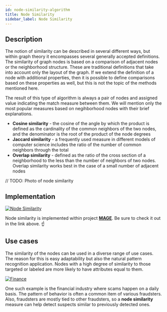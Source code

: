 ```yaml
---
id: node-similarity-algorithm
title: Node Similarity
sidebar_label: Node Similarity
---
```


## Description

The notion of similarity can be described in several different ways, but within graph theory it encompasses several generally accepted definitions. The similarity of graph nodes is based on a comparison of adjacent nodes or the neighborhood structure. These are traditional definitions that take into account only the layout of the graph. If we extend the definition of a node with additional properties, then it is possible to define comparisons based on these properties as well, but this is not the topic of the methods mentioned here.

The result of this type of algorithm is always a pair of nodes and assigned value indicating the match measure between them. We will mention only the most popular measures based on negihborhood nodes with their brief explanations.

- **Cosine similarity** - the cosine of the angle by which the product is defined as the cardinality of the common neighbors of the two nodes, and the denominator is the root of the product of the node degrees
- **Jaccard similarity** - a frequently used measure in different models of computer science includes the ratio of the number of common neighbors through the total
- **Overlap similarity** - defined as the ratio of the cross section of a neighborhood to the less than the number of neighbors of two nodes. Overlap similarity works best in the case of a small number of adjacent nodes


// TODO: Photo of node similarity

## Implementation

[![Node Similarity](https://img.shields.io/badge/Node_Similarity-Documentation-FCC624?style=for-the-badge&logo=python&logoColor=white)](/mage/query-modules/python/node-similarity)

Node similarity is implemented within project [**MAGE**](https://github.com/memgraph/mage). Be sure to check it out in the link above. :point_up:


## Use cases

The similarity of the nodes can be used in a diverse range of use cases. The reason for this is easy adaptability but also the natural pattern recognition application. Nodes with a high degree of similarity to those targeted or labeled are more likely to have attributes equal to them.

[![Finance](https://img.shields.io/badge/Finance-Application-8A477F?style=for-the-badge)](/mage/query-modules/python/node-similarity)

One such example is the financial industry where scams happen on a daily basis. The pattern of behavior is often a common item of various fraudsters. Also, fraudsters are mostly tied to other fraudsters, so a **node similarity** measure can help detect suspects similar to previously detected ones.

